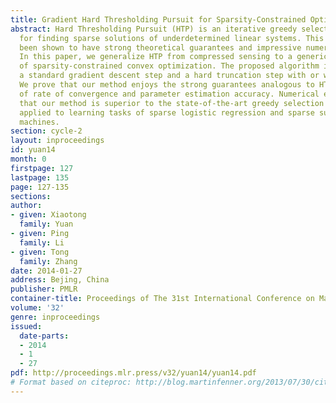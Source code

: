 ```yaml
---
title: Gradient Hard Thresholding Pursuit for Sparsity-Constrained Optimization
abstract: Hard Thresholding Pursuit (HTP) is an iterative greedy selection procedure
  for finding sparse solutions of underdetermined linear systems. This method has
  been shown to have strong theoretical guarantees and impressive numerical performance.
  In this paper, we generalize HTP from compressed sensing to a generic problem setup
  of sparsity-constrained convex optimization. The proposed algorithm iterates between
  a standard gradient descent step and a hard truncation step with or without debiasing.
  We prove that our method enjoys the strong guarantees analogous to HTP in terms
  of rate of convergence and parameter estimation accuracy. Numerical evidences show
  that our method is superior to the state-of-the-art greedy selection methods when
  applied to learning tasks of sparse logistic regression and sparse support vector
  machines.
section: cycle-2
layout: inproceedings
id: yuan14
month: 0
firstpage: 127
lastpage: 135
page: 127-135
sections: 
author:
- given: Xiaotong
  family: Yuan
- given: Ping
  family: Li
- given: Tong
  family: Zhang
date: 2014-01-27
address: Bejing, China
publisher: PMLR
container-title: Proceedings of The 31st International Conference on Machine Learning
volume: '32'
genre: inproceedings
issued:
  date-parts:
  - 2014
  - 1
  - 27
pdf: http://proceedings.mlr.press/v32/yuan14/yuan14.pdf
# Format based on citeproc: http://blog.martinfenner.org/2013/07/30/citeproc-yaml-for-bibliographies/
---
```

